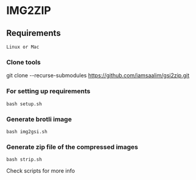 # IMG2ZIP

## Requirements
    Linux or Mac

### Clone tools

git clone --recurse-submodules <https://github.com/iamsaalim/gsi2zip.git>

### For setting up requirements
    bash setup.sh

### Generate brotli image
    bash img2gsi.sh

### Generate zip file of the compressed images
    bash strip.sh	

Check scripts for more info
